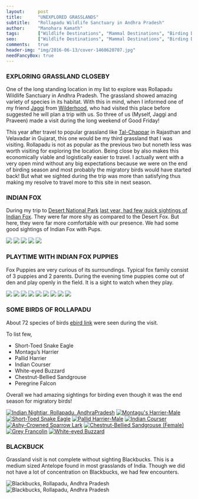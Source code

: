 ```yaml
---
layout:     post
title:      "UNEXPLORED GRASSLANDS"
subtitle:   "Rollapadu Wildlife Sanctuary in Andhra Pradesh"
author:     "Manohara Kamath"
tags:       ["Wildlife Destinations", "Mammal Destinations", "Birding Destinations"]
seo:		["Wildlife Destinations", "Mammal Destinations", "Birding Destinations"]
comments:   true
header-img: "img/2016-06-13/cover-1460620707.jpg"
needFancyBox: true
---
```



<h3>EXPLORING GRASSLAND CLOSEBY</h3>

<p>
One of the long standing location in my list to explore was Rollapadu Wildlife Sanctuary in Andhra Pradesh. The grassland showed amazing variety of species in its habitat. With this in mind, when I informed one of my friend <a href="http://recitals.wilderhood.com/authors/Jagadeesh%20Rampam/" target="_blank">Jaggi</a> from <a href="http://wilderhood.com" target="_blank">Wilderhood</a>, who had visited this place before suggested he will plan a trip with us. So three of us (Myself, Jaggi and Praveen) made a visit during the long weekend of Good Friday!
</p>

<p>
This year after travel to popular grassland like <a href="http://www.wilderhood.com/destination/Tal%20Chappar" target="_blank">Tal-Chappar</a> in Rajasthan and Velavadar in Gujarat, this one would be my third grassland that I was visiting. Rollapadu is not as popular as the previous two but noneth less was worth visiting for exploring the location. Being close by also makes this economically viable and logistically easier to travel. I actually went with a very open mind without any big expectations because we were on the end of birding season and most probably the migratory birds would have started back! But what we sighted during the trip was more than satisfying thus making my resolve to travel more to this site in next season.
</p>

<h3>INDIAN FOX</h3>

<p>
During my trip to <a href="http://www.wilderhood.com/trip/Desert%20National%20Park%20Reptile%20Journeys/340" target="_blank">Desert National Park</a> <a href="http://recitals.wilderhood.com/2015/05/20/DNP.html" target="_blank">last year, had few quick sightings of Indian Fox</a>. They were far more shy as compared to the Desert Fox. But here, they were far more comfortable with our presence. We had some good sightings of Indian Fox with Pups.
</p>

<div class="w-entity-images">
	<a class="fancybox" rel="group" href="{{ site.baseurl }}/img/2016-06-13/original.jpg"> <img class="w-customised-image-preview w-small-image-preview" src="{{ site.baseurl }}/img/2016-06-13/original.jpg"></a>
	<a class="fancybox" rel="group" href="{{ site.baseurl }}/img/2016-06-13/2_original.jpg"> <img class="w-customised-image-preview w-small-image-preview" src="{{ site.baseurl }}/img/2016-06-13/2_original.jpg"></a>
	<a class="fancybox" rel="group" href="{{ site.baseurl }}/img/2016-06-13/3_original.jpg"> <img class="w-customised-image-preview w-small-image-preview" src="{{ site.baseurl }}/img/2016-06-13/3_original.jpg"></a>
	<a class="fancybox" rel="group" href="{{ site.baseurl }}/img/2016-06-13/4_original.jpg"> <img class="w-customised-image-preview w-small-image-preview" src="{{ site.baseurl }}/img/2016-06-13/4_original.jpg"></a>
	<a class="fancybox" rel="group" href="{{ site.baseurl }}/img/2016-06-13/5_original.jpg"> <img class="w-customised-image-preview w-small-image-preview" src="{{ site.baseurl }}/img/2016-06-13/5_original.jpg"></a>
</div>

<h3>PLAYTIME WITH INDIAN FOX PUPPIES</h3>

<p>
Fox Puppies are very curious of its surroundings. Typical fox family consist of 3 puppies and 2 parents. During the evening time puppies come out of den and play openly in the field. It is a sight to watch when they play.
</p>

<div class="w-entity-images">
	<a class="fancybox" rel="group" href="{{ site.baseurl }}/img/2016-06-13/6_original.jpg"> <img class="w-customised-image-preview w-small-image-preview" src="{{ site.baseurl }}/img/2016-06-13/6_original.jpg"></a>
	<a class="fancybox" rel="group" href="{{ site.baseurl }}/img/2016-06-13/7_original.jpg"> <img class="w-customised-image-preview w-small-image-preview" src="{{ site.baseurl }}/img/2016-06-13/7_original.jpg"></a>
	<a class="fancybox" rel="group" href="{{ site.baseurl }}/img/2016-06-13/8_original.jpg"> <img class="w-customised-image-preview w-small-image-preview" src="{{ site.baseurl }}/img/2016-06-13/8_original.jpg"></a>
	<a class="fancybox" rel="group" href="{{ site.baseurl }}/img/2016-06-13/9_original.jpg"> <img class="w-customised-image-preview w-small-image-preview" src="{{ site.baseurl }}/img/2016-06-13/9_original.jpg"></a>
	<a class="fancybox" rel="group" href="{{ site.baseurl }}/img/2016-06-13/10_original.jpg"> <img class="w-customised-image-preview w-small-image-preview" src="{{ site.baseurl }}/img/2016-06-13/10_original.jpg"></a>
	<a class="fancybox" rel="group" href="{{ site.baseurl }}/img/2016-06-13/11_original.jpg"> <img class="w-customised-image-preview w-small-image-preview" src="{{ site.baseurl }}/img/2016-06-13/11_original.jpg"></a>
	<a class="fancybox" rel="group" href="{{ site.baseurl }}/img/2016-06-13/12_original.jpg"> <img class="w-customised-image-preview w-small-image-preview" src="{{ site.baseurl }}/img/2016-06-13/12_original.jpg"></a>
	<a class="fancybox" rel="group" href="{{ site.baseurl }}/img/2016-06-13/13_original.jpg"> <img class="w-customised-image-preview w-small-image-preview" src="{{ site.baseurl }}/img/2016-06-13/13_original.jpg"></a>
	<a class="fancybox" rel="group" href="{{ site.baseurl }}/img/2016-06-13/14_original.jpg"> <img class="w-customised-image-preview w-small-image-preview" src="{{ site.baseurl }}/img/2016-06-13/14_original.jpg"></a>
</div>

<h3>SOME BIRDS OF ROLLAPADU</h3>

<p>
About 72 species of birds <a href="http://ebird.org/ebird/view/checklist?subID=S28594867" target="_blank">ebird link</a> were seen during the visit. 

To list few,
<ul>
	<li>Short-Toed Snake Eagle</li>
	<li>Montagu’s Harrier</li>
	<li>Pallid Harrier</li>
	<li>Indian Courser</li>
	<li>White-eyed Buzzard</li>
	<li>Chestnut-Bellied Sandgrouse</li>
	<li>Peregrine Falcon</li>
</ul>  

Overall we had amazing sightings for birding even though it was the end season for migratory birds!
</p>

<div class="w-entity-images">
	<a class="fancybox" rel="group" href="{{ site.baseurl }}/img/2016-06-13/15_original.jpg"> <img class="w-customised-image-preview w-small-image-preview" src="{{ site.baseurl }}/img/2016-06-13/15_original.jpg" alt="Indian Nightjar, Rollapadu, AndhraPradesh"></a>
	<a class="fancybox" rel="group" href="{{ site.baseurl }}/img/2016-06-13/16_original.jpg"> <img class="w-customised-image-preview w-small-image-preview" src="{{ site.baseurl }}/img/2016-06-13/16_original.jpg" alt="Montagu's Harrier-Male"></a>
	<a class="fancybox" rel="group" href="{{ site.baseurl }}/img/2016-06-13/17_original.jpg"> <img class="w-customised-image-preview w-small-image-preview" src="{{ site.baseurl }}/img/2016-06-13/17_original.jpg" alt="Short-Toed Snake Eagle"></a>
	<a class="fancybox" rel="group" href="{{ site.baseurl }}/img/2016-06-13/18_original.jpg"> <img class="w-customised-image-preview w-small-image-preview" src="{{ site.baseurl }}/img/2016-06-13/18_original.jpg" alt="Pallid Harrier-Male"></a>
	<a class="fancybox" rel="group" href="{{ site.baseurl }}/img/2016-06-13/19_original.jpg"> <img class="w-customised-image-preview w-small-image-preview" src="{{ site.baseurl }}/img/2016-06-13/19_original.jpg" alt="Indian Courser"></a>
	<a class="fancybox" rel="group" href="{{ site.baseurl }}/img/2016-06-13/20_original.jpg"> <img class="w-customised-image-preview w-small-image-preview" src="{{ site.baseurl }}/img/2016-06-13/20_original.jpg" alt="Ashy-Crowned Sparrow Lark"></a>
	<a class="fancybox" rel="group" href="{{ site.baseurl }}/img/2016-06-13/21_original.jpg"> <img class="w-customised-image-preview w-small-image-preview" src="{{ site.baseurl }}/img/2016-06-13/21_original.jpg" alt="Chestnut-Bellied Sandgrouse (Female)"></a>
	<a class="fancybox" rel="group" href="{{ site.baseurl }}/img/2016-06-13/22_original.jpg"> <img class="w-customised-image-preview w-small-image-preview" src="{{ site.baseurl }}/img/2016-06-13/22_original.jpg" alt="Grey Francolin"></a>
	<a class="fancybox" rel="group" href="{{ site.baseurl }}/img/2016-06-13/23_original.jpg"> <img class="w-customised-image-preview w-small-image-preview" src="{{ site.baseurl }}/img/2016-06-13/23_original.jpg" alt="White-eyed Buzzard"></a>
</div>

<h3>BLACKBUCK</h3>

<p>
Grassland visit is not complete without sighting Blackbucks. This is a medium sized Antelope found in most grasslands of India. Though we did not have a lot of concentration on Blackbucks, we had few encounters.
</p>

<img src="{{ site.baseurl }}/img/2016-06-13/24_original.jpg" alt="Blackbucks, Rollapadu, Andhra Pradesh">
<img src="{{ site.baseurl }}/img/2016-06-13/25_original.jpg" alt="Blackbucks, Rollapadu, Andhra Pradesh">